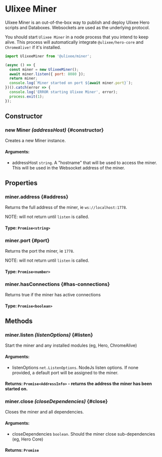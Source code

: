 # Ulixee Miner

Ulixee Miner is an out-of-the-box way to publish and deploy Ulixee Hero scripts and Databoxes. Websockets are used as the underlying protocol.

You should start `Ulixee Miner` in a node process that you intend to keep alive. This process will automatically integrate `@ulixee/hero-core` and `ChromeAlive!` if it's installed.

```js
import UlixeeMiner from '@ulixee/miner';

(async () => {
  const miner = new UlixeeMiner();
  await miner.listen({ port: 8080 });
  return miner;
  console.log(`Miner started on port ${await miner.port}`);
})().catch(error => {
  console.log('ERROR starting Ulixee Miner', error);
  process.exit(1);
});
```

## Constructor

### new Miner *(addressHost)* {#constructor}

Creates a new Miner instance.

#### **Arguments**:

- addressHost `string`. A "hostname" that will be used to access the miner. This will be used in the Websocket address of the miner.

## Properties

### miner.address {#address}

Returns the full address of the miner, ie `ws://localhost:1778`.

NOTE: will not return until `listen` is called.

#### **Type**: `Promise<string>`

### miner.port {#port}

Returns the port the miner, ie `1778`. 

NOTE: will not return until `listen` is called.

#### **Type**: `Promise<number>`

### miner.hasConnections {#has-connections}

Returns true if the miner has active connections

#### **Type**: `Promise<boolean>`

## Methods

### miner.listen *(listenOptions)* {#listen}

Start the miner and any installed modules (eg, Hero, ChromeAlive)

#### **Arguments**:

- listenOptions `net.ListenOptions`. NodeJs listen options. If none provided, a default port will be assigned to the miner.

#### **Returns**: `Promise<AddressInfo>` - returns the address the miner has been started on.

### miner.close *(closeDependencies)* {#close}

Closes the miner and all dependencies.

#### **Arguments**:

- closeDependencies `boolean`. Should the miner close sub-dependencies (eg, Hero Core)

#### **Returns**: `Promise`
